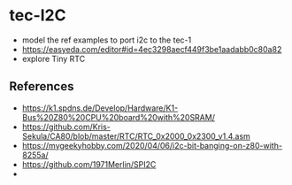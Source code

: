 # tec-I2C
 
- model the ref examples to port i2c to the tec-1
- https://easyeda.com/editor#id=4ec3298aecf449f3be1aadabb0c80a82
- explore Tiny RTC

## References
 
- https://k1.spdns.de/Develop/Hardware/K1-Bus%20Z80%20CPU%20board%20with%20SRAM/
- https://github.com/Kris-Sekula/CA80/blob/master/RTC/RTC_0x2000_0x2300_v1.4.asm
- https://mygeekyhobby.com/2020/04/06/i2c-bit-banging-on-z80-with-8255a/
- https://github.com/1971Merlin/SPI2C
- 


